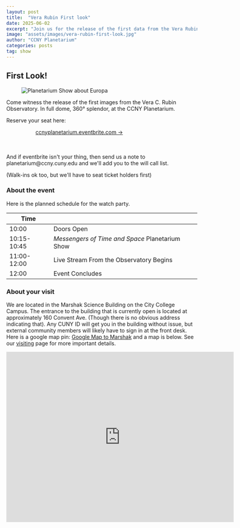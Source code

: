 ```yaml
---
layout: post
title:  "Vera Rubin First look"
date: 2025-06-02
excerpt: "Join us for the release of the first data from the Vera Rubin Observatory."
image: "assets/images/vera-rubin-first-look.jpg"
author: "CCNY Planetarium"
categories: posts
tag: show
---
```


## First Look!

<div class="row">
<figure class="figure float-md-left col-md-4" style="max-width: 400px;">
   <img src="{{site.baseurl}}/assets/images/vera-rubin-obs-sq.jpg" class="figure-img img-fluid" alt="Planetarium Show about Europa" />
 </figure>

<div class="col">
<p>Come witness the release of the first images from the Vera C. Rubin Observatory. In full dome, 360&deg; splendor, at the CCNY Planetarium. </p>


Reserve your seat here:


<div style="margin: auto; width: 350px;">
   <a href="https://www.eventbrite.com/e/vera-c-rubin-observatory-first-look-watch-party-tickets-1392548813989?aff=oddtdtcreator" class="btn btn-primary" target="_blank">ccnyplanetarium.eventbrite.com &rarr;</a>
</div>
<br/>
<br/>
<p>And if eventbrite isn't your thing, then send us a note to planetarium@ccny.cuny.edu and we'll add you to the will call list. </p>

<p>(Walk-ins ok too, but we'll have to seat ticket holders first)</p>

</div>
</div>



### About the event

Here is the planned schedule for the watch party. 

<div class="table-responsive">
<table class="table table-bordered">
 <thead>
<tr>
<th>Time</th>
<th></th>

</tr>

</thead>

<tbody>
<tr>
<td>10:00</td>
<td>Doors Open</td>
</tr>

<tr>
<td>10:15-10:45</td>
<td><i>Messengers of Time and Space</i> Planetarium Show</td>
</tr>

<tr>
<td>11:00-12:00</td>
<td>Live Stream From the Observatory Begins</td>
</tr>

<tr>
<td>12:00</td>
<td>Event Concludes</td>
</tr>

</tbody>

</table>
</div>

### About your visit

We are located in the Marshak Science Building on the City College Campus. The entrance to the building that is currently open is located at approximately 160 Convent Ave. (Though there is no obvious address indicating that). Any CUNY ID will get you in the building without issue, but external community members will likely have to sign in at the front desk. Here is a google map pin: [Google Map to Marshak](https://maps.app.goo.gl/8gSHQgDToYDjqosE7) and a map is below. See our [visiting]({{site.baseurl}}/visit/) page for more important details. 

<iframe src="https://www.google.com/maps/embed?pb=!1m18!1m12!1m3!1d805.7616891399921!2d-73.95021916379567!3d40.81933649355362!2m3!1f0!2f0!3f0!3m2!1i1024!2i768!4f13.1!3m3!1m2!1s0x89c2f66f8a1cd3ed%3A0xf4e2e61148ee904d!2sMarshak%20Science%20Building!5e0!3m2!1sen!2sus!4v1706194029197!5m2!1sen!2sus" width="600" height="450" style="border:0;" allowfullscreen="" loading="lazy" referrerpolicy="no-referrer-when-downgrade"></iframe>




